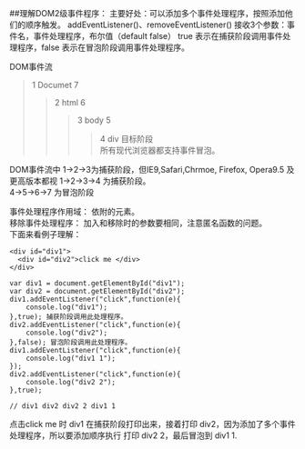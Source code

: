 ##理解DOM2级事件程序：
	主要好处：可以添加多个事件处理程序，按照添加他们的顺序触发。
	addEventListener()、removeEventListener() 接收3个参数：事件名，事件处理程序，布尔值（default false）
	true 表示在捕获阶段调用事件处理程序，false 表示在冒泡阶段调用事件处理程序。

DOM事件流
>1 Documet 7  
> > 2  html  6
> > > 3  body   5
> > > > 4  div  目标阶段      
所有现代浏览器都支持事件冒泡。

DOM事件流中 1->2->3为捕获阶段，但IE9,Safari,Chrmoe, Firefox, Opera9.5 及更高版本都视 1->2->3->4 为捕获阶段。            
4->5->6->7  为冒泡阶段

事件处理程序作用域： 依附的元素。  
移除事件处理程序： 加入和移除时的参数要相同，注意匿名函数的问题。  
下面来看例子理解：  

	<div id="div1">
	  <div id="div2">click me </div>
	</div>

	var div1 = document.getElementById("div1");
	var div2 = document.getElementById("div2");
	div1.addEventListener("click",function(e){
		console.log("div1");
	},true); 捕获阶段调用此处理程序。
	div2.addEventListener("click",function(e){
		console.log("div2");
	},false); 冒泡阶段调用此处理程序。
	div1.addEventListener("click",function(e){
		console.log("div1 1");
	});
	div2.addEventListener("click",function(e){
		console.log("div2 2");
	},true);

	// div1 div2 div2 2 div1 1
	
点击click me 时 div1 在捕获阶段打印出来，接着打印 div2，因为添加了多个事件处理程序，所以要添加顺序执行 打印 div2 2，最后冒泡到 div1 1. 

	
